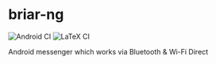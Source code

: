# briar-ng

![Android CI](https://github.com/Logarithmus/briar-ng/workflows/Android%20CI/badge.svg)
![LaTeX CI](https://github.com/Logarithmus/briar-ng/workflows/LaTeX%20CI/badge.svg)

Android messenger which works via Bluetooth & Wi-Fi Direct
